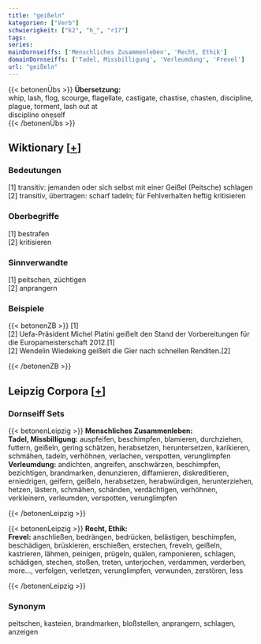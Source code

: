 ```yaml
---
title: "geißeln"
kategorien: ["Verb"]
schwierigkeit: ["k2", "h_", "r17"]
tags:
series:
mainDornseiffs: ['Menschliches Zusammenleben', 'Recht, Ethik']
domainDornseiffs: ['Tadel, Missbilligung', 'Verleumdung', 'Frevel']
url: "geißeln"
---
```


{{< betonenÜbs >}}
**Übersetzung:**  
whip, lash, flog, scourge, flagellate, castigate, chastise, chasten, discipline, plague, torment, lash out at  
discipline  oneself  
{{< /betonenÜbs >}}

## Wiktionary [[+](https://de.wiktionary.org/wiki/geißeln)]

### Bedeutungen
[1] transitiv: jemanden oder sich selbst mit einer Geißel (Peitsche) schlagen  
[2] transitiv, übertragen: scharf tadeln; für Fehlverhalten heftig kritisieren  

### Oberbegriffe
[1] bestrafen  
[2] kritisieren  

### Sinnverwandte
[1] peitschen, züchtigen  
[2] anprangern  

### Beispiele
{{< betonenZB >}}
[1]  
[2] Uefa-Präsident Michel Platini geißelt den Stand der Vorbereitungen für die Europameisterschaft 2012.[1]  
[2] Wendelin Wiedeking geißelt die Gier nach schnellen Renditen.[2]  

{{< /betonenZB >}}

## Leipzig Corpora [[+](https://corpora.uni-leipzig.de/en/res?word=geißeln&corpusId=deu_newscrawl-public_2018)]

### Dornseiff Sets
{{< betonenLeipzig >}}
**Menschliches Zusammenleben:**  
**Tadel, Missbilligung:** auspfeifen, beschimpfen, blamieren, durchziehen, futtern, geißeln, gering schätzen, herabsetzen, heruntersetzen, karikieren, schmähen, tadeln, verhöhnen, verlachen, verspotten, verunglimpfen  
**Verleumdung:** andichten, angreifen, anschwärzen, beschimpfen, bezichtigen, brandmarken, denunzieren, diffamieren, diskreditieren, erniedrigen, geifern, geißeln, herabsetzen, herabwürdigen, herunterziehen, hetzen, lästern, schmähen, schänden, verdächtigen, verhöhnen, verkleinern, verleumden, verspotten, verunglimpfen  

{{< /betonenLeipzig >}}


{{< betonenLeipzig >}}
**Recht, Ethik:**  
**Frevel:** anschließen, bedrängen, bedrücken, belästigen, beschimpfen, beschädigen, brüskieren, erschießen, erstechen, freveln, geißeln, kastrieren, lähmen, peinigen, prügeln, quälen, ramponieren, schlagen, schädigen, stechen, stoßen, treten, unterjochen, verdammen, verderben, more..., verfolgen, verletzen, verunglimpfen, verwunden, zerstören, less  

{{< /betonenLeipzig >}}

### Synonym
peitschen, kasteien, brandmarken, bloßstellen, anprangern, schlagen, anzeigen

